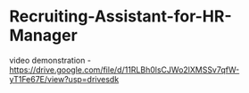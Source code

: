 # Recruiting-Assistant-for-HR-Manager
video demonstration - https://drive.google.com/file/d/11RLBh0lsCJWo2lXMSSv7qfW-yT1Fe67E/view?usp=drivesdk
